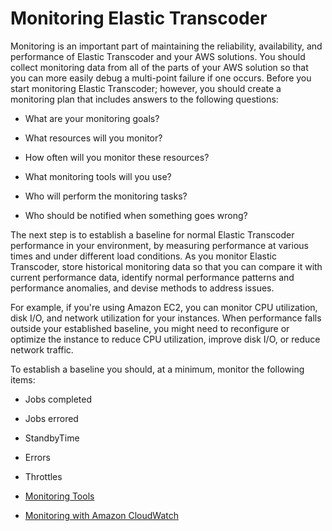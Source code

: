 # Monitoring Elastic Transcoder<a name="monitoring-overview"></a>

Monitoring is an important part of maintaining the reliability, availability, and performance of Elastic Transcoder and your AWS solutions\. You should collect monitoring data from all of the parts of your AWS solution so that you can more easily debug a multi\-point failure if one occurs\. Before you start monitoring Elastic Transcoder; however, you should create a monitoring plan that includes answers to the following questions:

+ What are your monitoring goals?

+ What resources will you monitor?

+ How often will you monitor these resources?

+ What monitoring tools will you use?

+ Who will perform the monitoring tasks?

+ Who should be notified when something goes wrong?

The next step is to establish a baseline for normal Elastic Transcoder performance in your environment, by measuring performance at various times and under different load conditions\. As you monitor Elastic Transcoder, store historical monitoring data so that you can compare it with current performance data, identify normal performance patterns and performance anomalies, and devise methods to address issues\.

For example, if you're using Amazon EC2, you can monitor CPU utilization, disk I/O, and network utilization for your instances\. When performance falls outside your established baseline, you might need to reconfigure or optimize the instance to reduce CPU utilization, improve disk I/O, or reduce network traffic\.

To establish a baseline you should, at a minimum, monitor the following items:

+ Jobs completed

+ Jobs errored

+ StandbyTime

+ Errors

+ Throttles


+ [Monitoring Tools](monitoring-automated-manual.md)
+ [Monitoring with Amazon CloudWatch](monitoring-cloudwatch.md)
